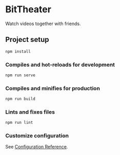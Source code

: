 # BitTheater

Watch videos together with friends. 

## Project setup

```cmd
npm install
```

### Compiles and hot-reloads for development

```cmd
npm run serve
```

### Compiles and minifies for production

```cmd
npm run build
```

### Lints and fixes files

```cmd
npm run lint
```

### Customize configuration

See [Configuration Reference](https://cli.vuejs.org/config/).
